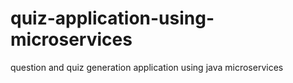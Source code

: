 # quiz-application-using-microservices
question and quiz generation application using java microservices

